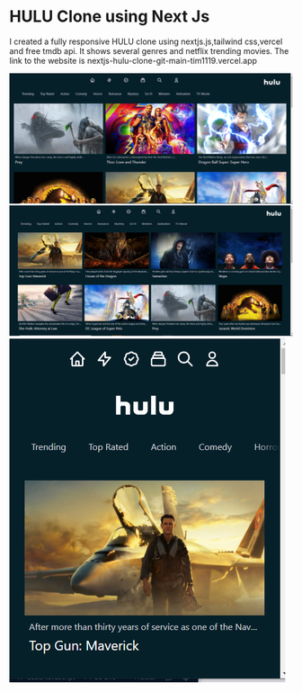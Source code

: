 # HULU Clone using Next Js
I created a fully responsive HULU clone using nextjs.js,tailwind css,vercel and free tmdb api. It shows several genres and netflix trending movies.  The link to the website is nextjs-hulu-clone-git-main-tim1119.vercel.app






![image1.PNG](https://github.com/Tim1119/nextjs-hulu-clone/blob/main/public/image1.PNG?raw=true)
![image2.PNG](https://github.com/Tim1119/nextjs-hulu-clone/blob/main/public/image2.PNG?raw=true)
![image3.PNG](https://github.com/Tim1119/nextjs-hulu-clone/blob/master/public/image3.PNG?raw=true)

